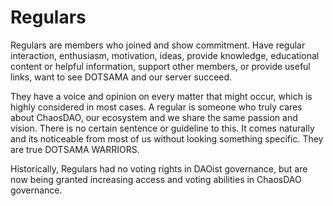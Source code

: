 # Regulars

Regulars are members who joined and show commitment. Have regular interaction, enthusiasm, motivation, ideas, provide knowledge, educational content or helpful information, support other members, or provide useful links, want to see DOTSAMA and our server succeed.

They have a voice and opinion on every matter that might occur, which is highly considered in most cases. A regular is someone who truly cares about ChaosDAO, our ecosystem and we share the same passion and vision. There is no certain sentence or guideline to this. It comes naturally and its noticeable from most of us without looking something specific. They are true DOTSAMA WARRIORS.

Historically, Regulars had no voting rights in DAOist governance, but are now being granted increasing access and voting abilities in ChaosDAO governance.